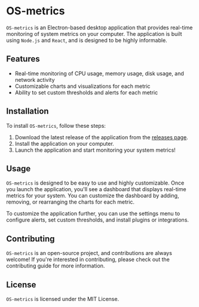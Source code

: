 # OS-metrics

`OS-metrics` is an Electron-based desktop application that provides real-time monitoring of system metrics on your computer. The application is built using `Node.js` and `React`, and is designed to be highly informable.

## Features

- Real-time monitoring of CPU usage, memory usage, disk usage, and network activity
- Customizable charts and visualizations for each metric
- Ability to set custom thresholds and alerts for each metric

## Installation

To install `OS-metrics`, follow these steps:

1. Download the latest release of the application from the [releases page](https://github.com/max-im/OS-metrics/releases).
2. Install the application on your computer.
3. Launch the application and start monitoring your system metrics!

## Usage

`OS-metrics` is designed to be easy to use and highly customizable. Once you launch the application, you'll see a dashboard that displays real-time metrics for your system. You can customize the dashboard by adding, removing, or rearranging the charts for each metric.

To customize the application further, you can use the settings menu to configure alerts, set custom thresholds, and install plugins or integrations.

## Contributing

`OS-metrics` is an open-source project, and contributions are always welcome! If you're interested in contributing, please check out the contributing guide for more information.

## License

`OS-metrics` is licensed under the MIT License.
